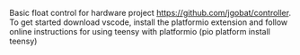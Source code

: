 Basic float control for hardware project https://github.com/jgobat/controller. To get started download vscode, 
install the platformio extension and follow online instructions for using teensy with platformio (pio platform install teensy)
